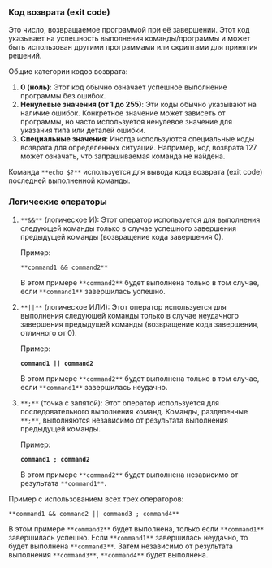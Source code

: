 ### **Код возврата (exit code)**

Это число, возвращаемое программой при её завершении. Этот код указывает на успешность выполнения команды/программы и может быть использован другими программами или скриптами для принятия решений.

Общие категории кодов возврата:

1. **0 (ноль)**: Этот код обычно означает успешное выполнение программы без ошибок.
2. **Ненулевые значения (от 1 до 255)**: Эти коды обычно указывают на наличие ошибок. Конкретное значение может зависеть от программы, но часто используется ненулевое значение для указания типа или деталей ошибки.
3. **Специальные значения**: Иногда используются специальные коды возврата для определенных ситуаций. Например, код возврата 127 может означать, что запрашиваемая команда не найдена.

Команда `**echo $?**` используется для вывода кода возврата (exit code) последней выполненной команды.

### Логические операторы

1. `**&&**` (логическое И): Этот оператор используется для выполнения следующей команды только в случае успешного завершения предыдущей команды (возвращение кода завершения 0).
    
    Пример:
    
    `**command1 && command2**`
    
    В этом примере `**command2**` будет выполнена только в том случае, если `**command1**` завершилась успешно.
    
2. `**||**` (логическое ИЛИ): Этот оператор используется для выполнения следующей команды только в случае неудачного завершения предыдущей команды (возвращение кода завершения, отличного от 0).
    
    Пример:
    
    **`command1 || command2`**
    
    В этом примере `**command2**` будет выполнена только в том случае, если `**command1**` завершилась неудачно.
    
3. `**;**` (точка с запятой): Этот оператор используется для последовательного выполнения команд. Команды, разделенные `**;**`, выполняются независимо от результата выполнения предыдущей команды.
    
    Пример:
    
    **`command1 ; command2`**
    
    В этом примере `**command2**` будет выполнена независимо от результата `**command1**`.
    

Пример с использованием всех трех операторов:

`**command1 && command2 || command3 ; command4**`

В этом примере `**command2**` будет выполнена, только если `**command1**` завершилась успешно. Если `**command1**` завершилась неудачно, то будет выполнена `**command3**`. Затем независимо от результата выполнения `**command3**`, `**command4**` будет выполнена.
<div class="page-break" style="page-break-before: always;"></div>

